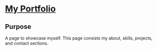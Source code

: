 # [My Portfolio](https://eleen-228.github.io/Eleen_Portfolio.io/)

## Purpose

A page to showcase myself. This page consists my about, skills, projects, and contact sections.
